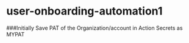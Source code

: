 # user-onboarding-automation1
###Initially Save PAT of the Organization/account in Action Secrets as MYPAT
